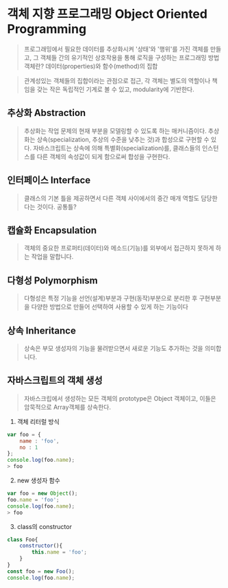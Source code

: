# 객체 지향 프로그래밍 Object Oriented Programming
> 프로그래밍에서 필요한 데이터를 추상화시켜 '상태'와 '행위'를 가진 객체를 만들고,
그 객체들 간의 유기적인 상호작용을 통해 로직을 구성하는 프로그래밍 방법
> 객체란? 데이터(properties)와 함수(method)의 집합

> 관계성있는 객체들의 집합이라는 관점으로 접근, 각 객체는 별도의 역할이나 책임을 갖는 작은 독립적인 기계로 볼 수 있고, modularity에 기반한다.

## 추상화 Abstraction
> 추상화는 작업 문제의 현재 부분을 모델링할 수 있도록 하는 매커니즘이다. 추상화는 상속(specialization, 추상의 수준을 낮추는 것)과 합성으로 구현할 수 있다. 자바스크립트는 상속에 의해 특별화(specialization)를, 클래스들의 인스턴스를 다른 객체의 속성값이 되게 함으로써 합성을 구현한다.

## 인터페이스 Interface
> 클래스의 기본 틀을 제공하면서 다른 객체 사이에서의 중간 매개 역할도 담당한다는 것이다.
공통틀?

## 캡슐화 Encapsulation
> 객체의 중요한 프로퍼티(데이터)와 메소드(기능)를 외부에서 접근하지 못하게 하는 작업을 말합니다.

## 다형성 Polymorphism
>다형성은 특정 기능을 선언(설계)부분과 구현(동작)부분으로 분리한 후 구현부분을 다양한 방법으로 만들어 선택하여 사용할 수 있게 하는 기능이다

## 상속 Inheritance
> 상속은 부모 생성자의 기능을 물려받으면서 새로운 기능도 추가하는 것을 의미합니다. 




## 자바스크립트의 객체 생성
> 자바스크립에서 생성하는 모든 객체의 prototype은 Object 객체이고, 이들은 암묵적으로 Array객체를 상속한다.
1. 객체 리터럴 방식
```js
var foo = {
    name : 'foo',
    no : 1
};
console.log(foo.name);
> foo
```
2. new 생성자 함수
```js
var foo = new Object();
foo.name = 'foo';
console.log(foo.name);
> foo
```
3. class의 constructor
```js
class Foo{
    constructor(){
        this.name = 'foo';
    }
}
const foo = new Foo();
console.log(foo.name);
```






 